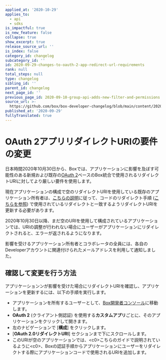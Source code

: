 ```yaml
---
applied_at: '2020-10-29'
applies_to:
  - api
  - sdks
is_impactful: true
is_new_feature: false
collapse: true
show_excerpt: true
release_source_url: ''
is_index: false
category_id: changelog
subcategory_id: ''
id: 2020-09-29-changes-to-oauth-2-app-redirect-url-requirements
rank: null
total_steps: null
type: changelog
sibling_id: ''
parent_id: changelog
next_page_id: ''
previous_page_id: 2020-09-10-group-api-adds-new-filter-and-permissions
source_url: >-
  https://github.com/box/box-developer-changelog/blob/main/content/2020/09-29-changes-to-oauth-2-app-redirect-url-requirements.md
published_at: '2020-09-29'
fullyTranslated: true
---
```

# OAuth 2アプリリダイレクトURIの要件の変更

日本時間2020年10月30日から、Boxでは、アプリケーションに影響を及ぼす可能性のある新規および既存の[OAuth 2](g://authentication/oauth2/)ベースのBox統合で使用されるリダイレクトURIに対してより厳しい要件を使用します。

現在アプリケーションの構成で空のリダイレクトURIを使用している既存のアプリケーション所有者は、[こちらの説明](g://applications/custom-apps/oauth2-setup/#redirect-uri)に従って、コードのリダイレクト手順 ([こちらを参照](g://authentication/oauth2/with-sdk/#2-redirect-user)) で使用されているリダイレクトと一致するようリダイレクトURIを更新する必要があります。

2020年10月30日以降、まだ空のURIを使用して構成されているアプリケーションでは、URIの調整が行われない場合にユーザーがアプリケーションにリダイレクトされると、エラーが返されるようになります。

影響を受けるアプリケーション所有者とコラボレータの全員には、各自のDeveloperアカウントに関連付けられたメールアドレスを利用して通知しました。

## 確認して変更を行う方法

アプリケーションンが影響を受けた場合にリダイレクトURIを確認し、アプリケーションを更新するには、以下の手順を実行します。

* アプリケーションを所有するユーザーとして、[Box開発者コンソール](https://cloud.app.box.com/developers/console)に移動します。
* **OAuth 2** (クライアント側認証) を使用する**カスタムアプリ**ごとに、そのアプリケーションをクリックして開きます。
* 左のナビゲーションで \[**構成**] をクリックします。
* \[**OAuth 2.0リダイレクトURI**] セクションまで下にスクロールします。
* このURIが空のアプリケーションでは、\<c0>こちらのガイドで説明されているように\<c0>、Boxの認証手順からアプリケーションにユーザーをリダイレクトする際にアプリケーションコードで使用されるURIを追加します。
